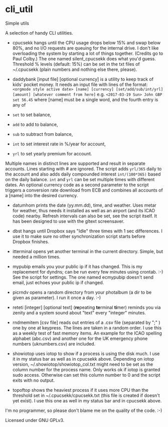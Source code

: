 cli_util
=============

Simple utils

A selection of handy CLI utilities.

* cpucsekk hangs until the CPU usage drops below 15% and swap below 80%, and no I/O requests are queuing for the internal drive. I don't like overloading the system by starting a lot of things together. (Credits go to Paul Colby.) The one named silent_cpucsekk does what you'd guess. Threshold % levels (default: 15%) can be set in the txt files of ~/.cpucsekk (plain numbers and nothing else there, please).

* daddybank [input file] [optional currency] is a utility to keep track of kids' pocket money. It needs an input file with lines of the format:
`<orgmode style active date> [name] [currency] [set/add/sub/int/yrl] [amount] [whatever comment from here]`
e.g. `<2017-03-19 Sun> John GBP set 56.45`
where [name] must be a single word, and the fourth entry is any of
 * `set` to set balance,
 * `add` to add to balance,
 * `sub` to subtract from balance,
 * `int` to set interest rate in %/year for account,
 * `yrl` to set yearly premium for account.

 Multiple names in distinct lines are supported and result in separate accounts. Lines starting with # are ignored. The script adds `yrl/365` daily to the account and also adds daily compounded interest `int/(100*365)` based on the daily balance. `int` and `yrl` can be set multiple times with different dates. An optional currency code as a second parameter to the script triggers a conversion rate download from ECB and combines all accounts of a [name] into the desired currency. 

* datumhom prints the date (yy.mm.dd), time, and weather. Uses metar for weather, thus needs it installed as well as an airport (and its ICAO code) nearby. Refresh intervals can also be set, see the script itself. It has been designed to use with the gltext screensaver. 

* dbst hangs until Dropbox says "Idle" three times with 1 sec differences. I use it to make sure no other synchronization script starts before Dropbox finishes. 

* itterminal opens yet another terminal in the current directory. Simple, but needed a million times.

* mypubip emails you your public ip if it has changed. This is my replacement for dyndns; can be run every few minutes using crontab. :-) See the script for settings. The one named ecmypubip doesn't send email, just echoes your public ip if changed.

* picrndv opens a random directory from your photalbum (a dir to be given as parameter). I run it once a day. :-)

* reteti [integer] [optional text] (**re**peating **te**rminal **ti**mer) reminds you via zenity and a system sound about "text" every "integer" minutes.

* rndmemitem [csv file] reads out entries of a .csv file (separated by ";" ) one by one at keypress. The lines are taken in a random order. I use this as a weekly test of fast memory items. An example for the ICAO spelling alphabet (abc.csv) and another one for the UK emergency phone numbers (uknumbers.csv) are included.

* showiotop uses iotop to show if a process is using the disk much. I use it in my status bar as well as in cpucsekk above. Depending on iotop version, ~/.showiotop/showiotop_col.txt might need to be set as the column number for the process name. Only works ok if iotop is granted sudo access. Otherwise can set this column number to 0 and the script exits with no output.

* topoftop shows the heaviest process if it uses more CPU than the threshold set in ~/.cpucsekk/cpucsekk.txt (this file is created if doesn't yet exist). I use this one as well in my status bar and in cpucsekk above.

I'm no programmer, so please don't blame me on the quality of the code. :-)

Licensed under GNU GPLv3.
